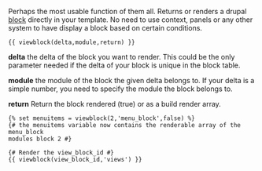 Perhaps the most usable function of them all.  Returns or renders a drupal [block](https://www.drupal.org/documentation/modules/block) directly in your template.
No need to use context, panels or any other system to have display a block based on certain conditions.

```
{{ viewblock(delta,module,return) }}
```

**delta** the delta of the block you want to render. This could be the only parameter needed if the delta of your block is unique in the block table.

**module** the module of the block the given delta belongs to. If your delta is a simple number, you need to specify the module the block belongs to.

**return** Return the block rendered (true) or as a build render array.

```
{% set menuitems = viewblock(2,'menu_block',false) %}
{# the menuitems variable now contains the renderable array of the menu_block
modules block 2 #}
```

```
{# Render the view_block_id #}
{{ viewblock(view_block_id,'views') }}
```
